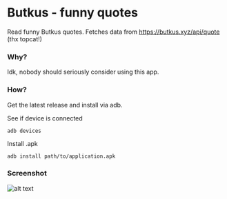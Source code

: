 # Butkus - funny quotes

Read funny Butkus quotes. Fetches data from https://butkus.xyz/api/quote (thx topcat!)

### Why? 
Idk, nobody should seriously consider using this app.

### How?
Get the latest release and install via adb. 

See if device is connected

```
adb devices
```

Install .apk
```
adb install path/to/application.apk
```

### Screenshot
![alt text](https://cloud.githubusercontent.com/assets/10494787/11794590/7303f75a-a2b2-11e5-930f-73169b79b596.png)


